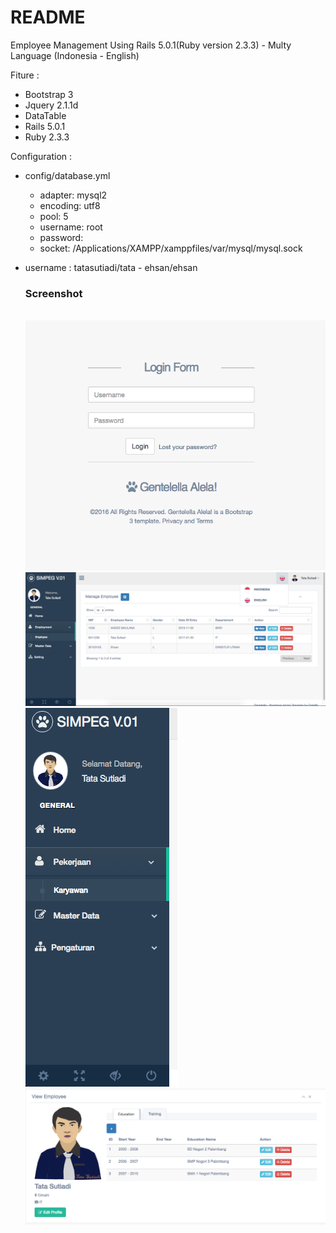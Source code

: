 # README

Employee Management Using Rails 5.0.1(Ruby version 2.3.3) - Multy Language (Indonesia - English)

Fiture :
* Bootstrap 3
* Jquery 2.1.1d
* DataTable 
* Rails 5.0.1
* Ruby 2.3.3

Configuration :
* config/database.yml
  * adapter: mysql2
  * encoding: utf8
  * pool: 5
  * username: root
  * password:
  * socket: /Applications/XAMPP/xamppfiles/var/mysql/mysql.sock
  

* username : tatasutiadi/tata - ehsan/ehsan


  <h3>Screenshot</h3>
  
  <br />
  <img width="500px" src="https://github.com/Tatasutiadi/Employee-Management-Rails-5.0.1/blob/master/public/images/Screen%20Shot%202017-01-30%20at%2010.04.21%20PM.png" />
  
  <img width="500px" src="https://github.com/Tatasutiadi/Employee-Management-Rails-5.0.1/blob/master/public/images/Screen%20Shot%202017-01-30%20at%2010.03.06%20PM.png" />
  
  <img heigth="300px" src="https://github.com/Tatasutiadi/Employee-Management-Rails-5.0.1/blob/master/public/images/Screen%20Shot%202017-01-30%20at%2010.03.36%20PM.png" />
  
  <img width="500px" src="https://github.com/Tatasutiadi/Employee-Management-Rails-5.0.1/blob/master/public/images/Screen%20Shot%202017-01-30%20at%2010.04.03%20PM.png" />
  
  
  

